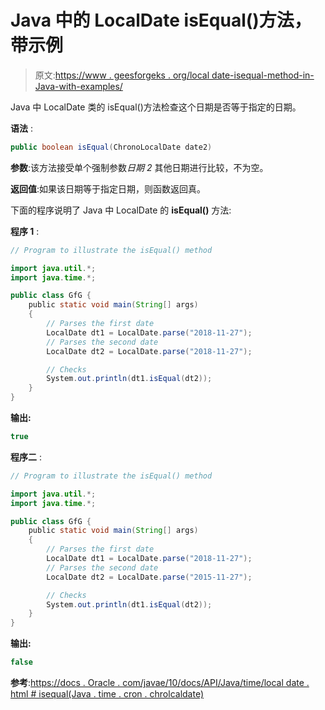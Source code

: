# Java 中的 LocalDate isEqual()方法，带示例

> 原文:[https://www . geesforgeks . org/local date-isequal-method-in-Java-with-examples/](https://www.geeksforgeeks.org/localdate-isequal-method-in-java-with-examples/)

Java 中 LocalDate 类的 isEqual()方法检查这个日期是否等于指定的日期。

**语法** :

```java
public boolean isEqual(ChronoLocalDate date2)

```

**参数**:该方法接受单个强制参数*日期 2* 其他日期进行比较，不为空。

**返回值**:如果该日期等于指定日期，则函数返回真。

下面的程序说明了 Java 中 LocalDate 的 **isEqual()** 方法:

**程序 1** :

```java
// Program to illustrate the isEqual() method

import java.util.*;
import java.time.*;

public class GfG {
    public static void main(String[] args)
    {
        // Parses the first date
        LocalDate dt1 = LocalDate.parse("2018-11-27");
        // Parses the second date
        LocalDate dt2 = LocalDate.parse("2018-11-27");

        // Checks
        System.out.println(dt1.isEqual(dt2));
    }
}
```

**输出:**

```java
true

```

**程序二** :

```java
// Program to illustrate the isEqual() method

import java.util.*;
import java.time.*;

public class GfG {
    public static void main(String[] args)
    {
        // Parses the first date
        LocalDate dt1 = LocalDate.parse("2018-11-27");
        // Parses the second date
        LocalDate dt2 = LocalDate.parse("2015-11-27");

        // Checks
        System.out.println(dt1.isEqual(dt2));
    }
}
```

**输出:**

```java
false

```

**参考**:[https://docs . Oracle . com/javae/10/docs/API/Java/time/local date . html # isequal(Java . time . cron . chrolcaldate)](https://docs.oracle.com/javase/10/docs/api/java/time/LocalDate.html#isEqual(java.time.chrono.ChronoLocalDate))